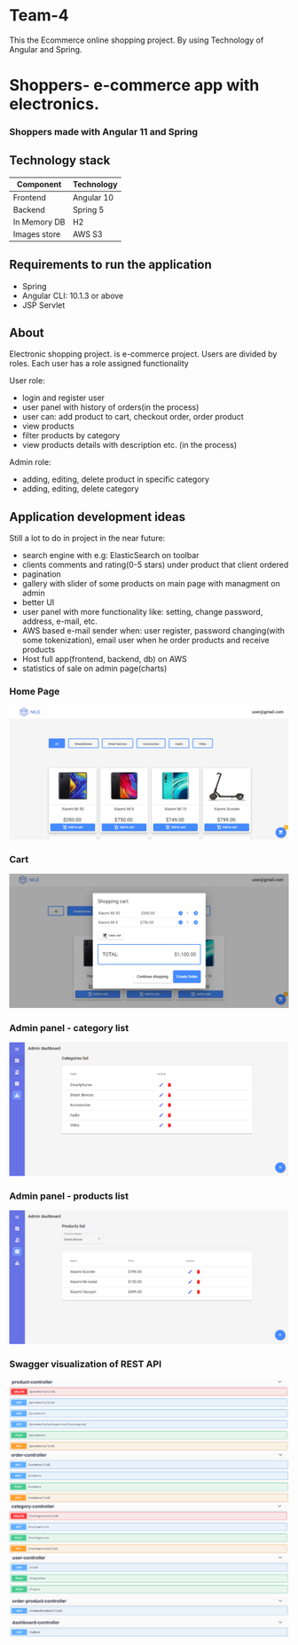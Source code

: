 # Team-4
This the Ecommerce online shopping project. By using Technology of Angular and Spring. 


# Shoppers- e-commerce app with electronics. 
### Shoppers made with Angular 11 and Spring
 
## Technology stack
|   Component   |   Technology  |
| ------------- | ------------- |
| Frontend      |   Angular 10  |
| Backend       |   Spring 5    |
| In Memory DB	 |     H2        |
| Images store  |     AWS S3    |

## Requirements to run the application

  - Spring
  - Angular CLI: 10.1.3 or above
  - JSP Servlet
  
  
## About
   Electronic shopping project. is e-commerce project. Users are divided by roles. Each user has a role assigned functionality
  
   User role:
   - login and register user
   - user panel with history of orders(in the process)
   - user can: add product to cart, checkout order, order product 
   - view products 
   - filter products by category
   - view products details with description etc. (in the process)
   
   Admin role:
   - adding, editing, delete product in specific category
   - adding, editing, delete category
   
 ## Application development ideas
   Still a lot to do in project in the near future:
   
   - search engine with e.g: ElasticSearch on toolbar
   - clients comments and rating(0-5 stars) under product that client ordered
   - pagination
   - gallery with slider of some products on main page with managment on admin 
   - better UI 
   - user panel with more functionality like: setting, change password, address, e-mail, etc.
   - AWS based e-mail sender when: user register, password changing(with some tokenization),  email user when he order products and receive products
   - Host full app(frontend, backend, db) on AWS 
   - statistics of sale on admin page(charts)
  
     
### Home Page
![Home page]( https://raw.githubusercontent.com/5pyk3r/Nile/master/screenshots/home.PNG)
### Cart
![Cart]( https://raw.githubusercontent.com/5pyk3r/Nile/master/screenshots/cart.PNG)
### Admin panel - category list
![Admin panel]( https://raw.githubusercontent.com/5pyk3r/Nile/master/screenshots/admin-category-list.PNG)
### Admin panel - products list
![Admin panel]( https://raw.githubusercontent.com/5pyk3r/Nile/master/screenshots/admin-products-list.PNG)
### Swagger visualization of REST API 
![Products]( https://raw.githubusercontent.com/5pyk3r/Nile/master/screenshots/swagger-products.PNG)
![Orders]( https://raw.githubusercontent.com/5pyk3r/Nile/master/screenshots/orders-swagger.PNG)
![Categories]( https://raw.githubusercontent.com/5pyk3r/Nile/master/screenshots/category.PNG)
![Other endpoints]( https://raw.githubusercontent.com/5pyk3r/Nile/master/screenshots/swagger.PNG)




